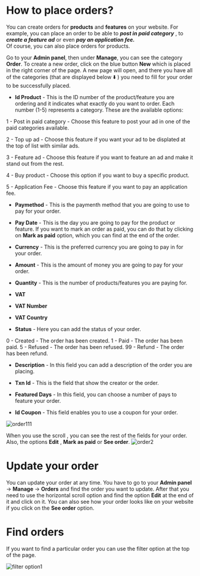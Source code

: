 # How to place orders?

You can create orders for **products** and **features** on your website.  For example, you can place an order to be able to  ***post in paid category*** , to ***create a feature ad*** or even ***pay an application fee.***  
Of course, you can also place orders for products.

Go to your **Admin panel**, then under **Manage**, you can see the category **Order**. To create a new order, click on the blue button **New**  which is placed in the right corner of the page. A new page will open, and there you have all of the categories (that are displayed below ⬇️ ) you need to fill for your order to be successfully placed.

 - **Id Product**  - This is the ID number of the product/feature you are ordering and it indicates what exactly do you want to order. Each number (1-5) represents a category. These are the available options:
 
1 - Post in paid category - Choose this feature to post your ad in one of the paid categories available.
 
2 - Top up ad - Choose this feature if you want your ad to be displated at the top of list with similar ads.
 
3 - Feature ad - Choose this feature if you want to feature an ad and make it stand out from the rest.

4 - Buy product - Choose this option if you want to buy a specific product.

5 - Application Fee - Choose this feature if you want to pay an application fee.
   
 - **Paymethod** - This is the paymenth method that you are going to use to pay for your order.
 - **Pay Date** - This is the day you are going to pay for the product or feature. If you want to mark an order as paid, you can do that by clicking on **Mark as paid** option, which you can find at the end of the order.

   
 - **Currency** - This is the preferred currency you are going to pay in for your order.
   
 - **Amount** - This is the amount of money you are going to pay for your order.
   
 - **Quantity** - This is the number of products/features you are paying for.
   
 - **VAT**
   
 - **VAT Number**
   
 - **VAT Country**
   
 -  **Status**  - Here you can add the status of your order.
  
   0 - Created - The order has been created.
   1 - Paid - The order has been paid.
   5 - Refused - The order has been refused.
   99 - Refund - The order has been refund. 
   
 - **Description** - In this field you can add a description of the order you are placing. 
   
 - **Txn Id** - This is the field that show the creator or the order.
   
 - **Featured Days** - In this field, you can choose a number of pays to feature your order.
   
-  **Id Coupon** - This field enables you to use a coupon for your order.


![order111](https://raw.githubusercontent.com/yclas/guides/master/images/order111.png)


When you use the scroll , you can see the rest of the fields for your order. Also, the options  **Edit** , **Mark as paid** or **See order**.
![order2](https://raw.githubusercontent.com/yclas/guides/master/images/order2.png)


# Update your order

You can update your order at any time. You have to go to your **Admin panel** -> **Manage** -> **Orders** and find the order you want to update. After that you need to use the horizontal scroll option and find the option
 **Edit** at the end of it and click on it. You can also see how your order looks like on your website if you click on the **See order** option.

# Find orders

If you want to find a particular order you can use the filter option at the top of the page. 

![filter option1](https://raw.githubusercontent.com/yclas/guides/master/images/filter%20option1.png)

